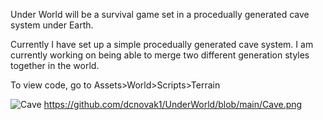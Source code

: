 Under World will be a survival game set in a procedually generated cave system under Earth.

Currently I have set up a simple procedually generated cave system. I am currently working on being able to merge two different generation styles together in the world.

To view code, go to Assets>World>Scripts>Terrain

![Cave]([relative%20path/to/img.png](https://github.com/dcnovak1/UnderWorld/blob/main/Cave.png) "Cave.png")
https://github.com/dcnovak1/UnderWorld/blob/main/Cave.png
